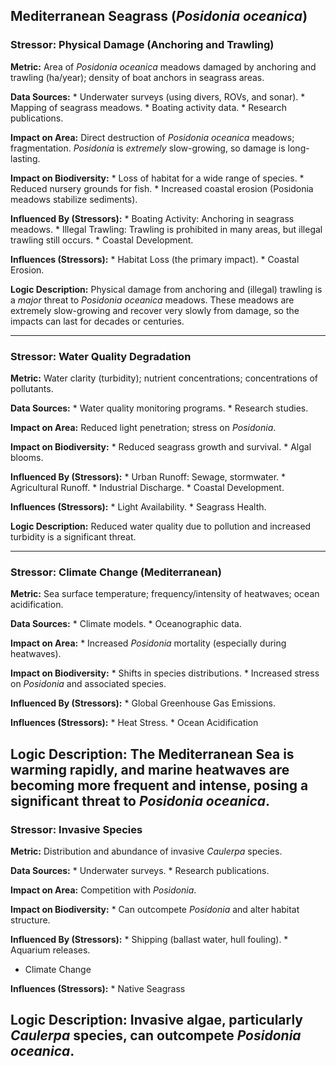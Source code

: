 ## Mediterranean Seagrass (*Posidonia oceanica*)

### Stressor: Physical Damage (Anchoring and Trawling)

**Metric:** Area of *Posidonia oceanica* meadows damaged by anchoring and trawling (ha/year); density of boat anchors in seagrass areas.

**Data Sources:**
    *   Underwater surveys (using divers, ROVs, and sonar).
    *   Mapping of seagrass meadows.
    *   Boating activity data.
    *   Research publications.

**Impact on Area:** Direct destruction of *Posidonia oceanica* meadows; fragmentation. *Posidonia* is *extremely* slow-growing, so damage is long-lasting.

**Impact on Biodiversity:**
    *   Loss of habitat for a wide range of species.
    *   Reduced nursery grounds for fish.
    *   Increased coastal erosion (Posidonia meadows stabilize sediments).

**Influenced By (Stressors):**
    *   Boating Activity: Anchoring in seagrass meadows.
    *   Illegal Trawling: Trawling is prohibited in many areas, but illegal trawling still occurs.
    *   Coastal Development.

**Influences (Stressors):**
    *   Habitat Loss (the primary impact).
    *   Coastal Erosion.

**Logic Description:** Physical damage from anchoring and (illegal) trawling is a *major* threat to *Posidonia oceanica* meadows.  These meadows are extremely slow-growing and recover very slowly from damage, so the impacts can last for decades or centuries.

---

### Stressor: Water Quality Degradation

**Metric:** Water clarity (turbidity); nutrient concentrations; concentrations of pollutants.

**Data Sources:**
    *   Water quality monitoring programs.
    *   Research studies.

**Impact on Area:** Reduced light penetration; stress on *Posidonia*.

**Impact on Biodiversity:**
    *   Reduced seagrass growth and survival.
    *   Algal blooms.

**Influenced By (Stressors):**
    *   Urban Runoff: Sewage, stormwater.
    *   Agricultural Runoff.
    *   Industrial Discharge.
    *   Coastal Development.

**Influences (Stressors):**
    *   Light Availability.
    *   Seagrass Health.

**Logic Description:** Reduced water quality due to pollution and increased turbidity is a significant threat.

---
### Stressor: Climate Change (Mediterranean)

**Metric:** Sea surface temperature; frequency/intensity of heatwaves; ocean acidification.

**Data Sources:**
    *   Climate models.
        * Oceanographic data.

**Impact on Area:**
         *   Increased *Posidonia* mortality (especially during heatwaves).

**Impact on Biodiversity:**
        * Shifts in species distributions.
        *   Increased stress on *Posidonia* and associated species.

**Influenced By (Stressors):**
        *   Global Greenhouse Gas Emissions.

**Influences (Stressors):**
         *   Heat Stress.
    * Ocean Acidification

**Logic Description:** The Mediterranean Sea is warming rapidly, and marine heatwaves are becoming more frequent and intense, posing a significant threat to *Posidonia oceanica*.
---
### Stressor: Invasive Species
**Metric:** Distribution and abundance of invasive *Caulerpa* species.

**Data Sources:**
        * Underwater surveys.
        * Research publications.

**Impact on Area:** Competition with *Posidonia*.

**Impact on Biodiversity:**
         * Can outcompete *Posidonia* and alter habitat structure.

**Influenced By (Stressors):**
         *   Shipping (ballast water, hull fouling).
         *   Aquarium releases.
* Climate Change

**Influences (Stressors):**
    *  Native Seagrass

**Logic Description:** Invasive algae, particularly *Caulerpa* species, can outcompete *Posidonia oceanica*.
---